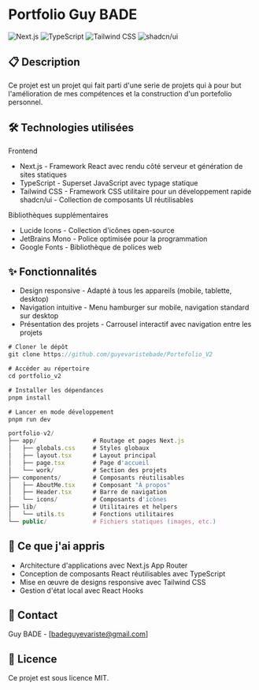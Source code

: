 # Portfolio Guy BADE

<img alt="Next.js" src="https://img.shields.io/badge/Next.js-000000?style=for-the-badge&amp;logo=next.js&amp;logoColor=white">
<img alt="TypeScript" src="https://img.shields.io/badge/TypeScript-3178C6?style=for-the-badge&amp;logo=typescript&amp;logoColor=white">
<img alt="Tailwind CSS" src="https://img.shields.io/badge/Tailwind_CSS-06B6D4?style=for-the-badge&amp;logo=tailwind-css&amp;logoColor=white">
<img alt="shadcn/ui" src="https://img.shields.io/badge/shadcn/ui-000000?style=for-the-badge&amp;logo=shadcnui&amp;logoColor=white">

## 📋 Description

Ce projet est un projet qui fait parti d'une serie de projets qui à pour but l'amélioration de mes compétences et la construction d'un portefolio personnel.

## 🛠️ Technologies utilisées

Frontend

- Next.js - Framework React avec rendu côté serveur et génération de sites statiques
- TypeScript - Superset JavaScript avec typage statique
- Tailwind CSS - Framework CSS utilitaire pour un développement rapide
  shadcn/ui - Collection de composants UI réutilisables

Bibliothèques supplémentaires

- Lucide Icons - Collection d'icônes open-source
- JetBrains Mono - Police optimisée pour la programmation
- Google Fonts - Bibliothèque de polices web

## ✨ Fonctionnalités

- Design responsive - Adapté à tous les appareils (mobile, tablette, desktop)
- Navigation intuitive - Menu hamburger sur mobile, navigation standard sur desktop
- Présentation des projets - Carrousel interactif avec navigation entre les projets
<!-- Informations personnelles - Section "À propos" avec détails professionnels
Optimisation SEO - Métadonnées personnalisables pour chaque page
Performances optimisées - Utilisation des fonctionnalités avancées de Next.js -->

```js
# Cloner le dépôt
git clone https://github.com/guyevaristebade/Portefolio_V2

# Accéder au répertoire
cd portfolio_v2

# Installer les dépendances
pnpm install

# Lancer en mode développement
pnpm run dev
```

```js
portfolio-v2/
├── app/                # Routage et pages Next.js
│   ├── globals.css     # Styles globaux
│   ├── layout.tsx      # Layout principal
│   ├── page.tsx        # Page d'accueil
│   └── work/           # Section des projets
├── components/         # Composants réutilisables
│   ├── AboutMe.tsx     # Composant "À propos"
│   ├── Header.tsx      # Barre de navigation
│   └── icons/          # Composants d'icônes
├── lib/                # Utilitaires et helpers
│   └── utils.ts        # Fonctions utilitaires
└── public/             # Fichiers statiques (images, etc.)
```

## 📝 Ce que j'ai appris

- Architecture d'applications avec Next.js App Router
- Conception de composants React réutilisables avec TypeScript
- Mise en œuvre de designs responsive avec Tailwind CSS
- Gestion d'état local avec React Hooks

## 📧 Contact

Guy BADE - [badeguyevariste@gmail.com]

## 📄 Licence

Ce projet est sous licence MIT.
